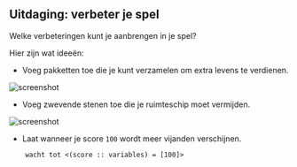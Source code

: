 ## Uitdaging: verbeter je spel

Welke verbeteringen kunt je aanbrengen in je spel?

Hier zijn wat ideeën:

+ Voeg pakketten toe die je kunt verzamelen om extra levens te verdienen.

![screenshot](images/invaders-aid.png)

+ Voeg zwevende stenen toe die je ruimteschip moet vermijden.

![screenshot](images/invaders-rocks.png)

+ Laat wanneer je score `100` wordt meer vijanden verschijnen.

```blocks3
    wacht tot <(score :: variables) = [100]>
```